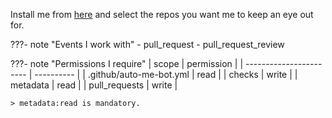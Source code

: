 Install me from [here](https://github.com/apps/auto-me-bot)
and select the repos you want me to keep an eye out for.</br>

???- note "Events I work with"
    - pull_request
    - pull_request_review

???- note "Permissions I require"
    | scope                   | permission |
    | ----------------------- | ---------- |
    | .github/auto-me-bot.yml | read       |
    | checks                  | write      |
    | metadata                | read       |
    | pull_requests           | write      |

    > metadata:read is mandatory.
